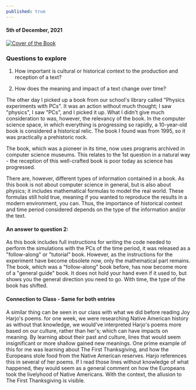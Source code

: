 ```yaml
---
published: true
---
```

#### 5th of December, 2021

[![Cover of the Book](https://media.springernature.com/w306/springer-static/cover-hires/book/978-3-642-79462-9)](google.com)

### Questions to explore

1) How important is cultural or historical context to the production and reception of a text?

2) How does the meaning and impact of a text change over time? 

The other day I picked up a book from our school's library called "Physics experiments with PCs". It was an action without much thought; I saw "physics", I saw "PCs", and I picked it up. What I didn't give much consideration to was, however, the relevancy of the book. In the computer science space, in which everything is progressing so rapidly, a 10-year-old book is considered a historical relic. The book I found was from 1995, so it was practically a prehistoric rock.

The book, which was a pioneer in its time, now uses programs archived in computer science museums. This relates to the 1st question in a natural way - the reception of this well-crafted book is poor today as science has progressed. 

There are, however, different types of information contained in a book. As this book is not about computer science in general, but is also about physics; it includes mathematical formulas to model the real world. These formulas still hold true, meaning if you wanted to reproduce the results in a modern environment, you can. Thus, the importance of historical context and time period considered depends on the type of the information and/or the text.  

#### An answer to question 2:

As this book includes full instructions for writing the code needed to perform the simulations with the PCs of the time period, it was released as a "follow-along" or "tutorial" book. However, as the  instructions for the experiment have become obsolete now, only the mathematical part remains. The book, which was a "follow-along" book before, has now become more of a "general guide" book. It does not hold your hand even if it used to, but shows you the general direction you need to go. With time, the type of the book has shifted.

#### Connection to Class - Same for both entries

A similar thing can be seen in our class with what we did before reading Joy Harjo's poems. for one week, we were researching Native American history as without that knowledge, we would've interpreted Harjo's poems more based on our culture, rather than her's; which can have impacts on meaning. By learning about their past and culture, lines that would seem insignificant or more shallow gained new meanings. One prime example of this for me was learning about The First Thanksgiving, and how the Europeans stole food from the Native American reserves. Harjo references this in several of her poems. If I read those lines without knowledge of what happened, they would seem as a general comment on how the Europeans took the livelyhood of Native Americans. With the context, the allusion to The First Thanksgiving is visible.

